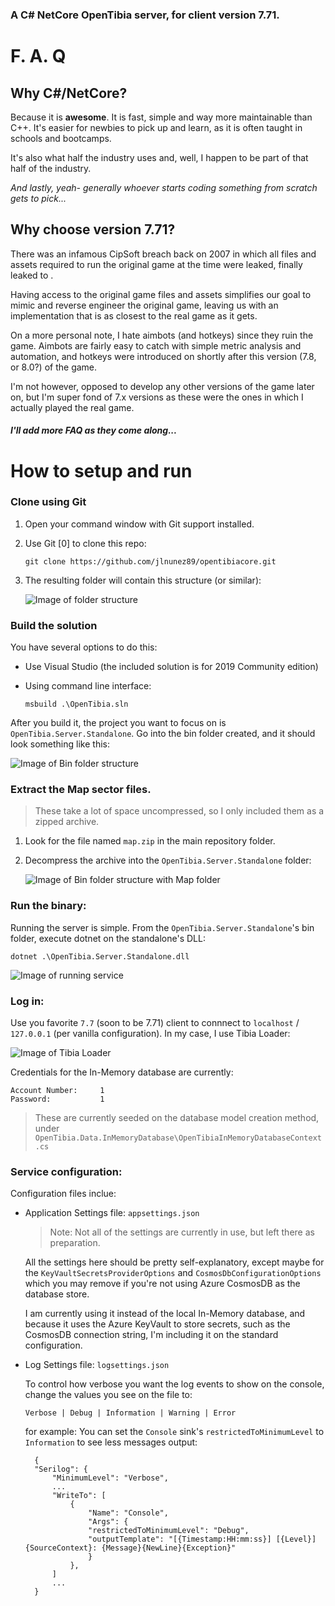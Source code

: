 ### A C# NetCore OpenTibia server, for client version 7.71.

# F. A. Q

## Why C#/NetCore?
Because it is **awesome**. It is fast, simple and way more maintainable than C++. 
It's easier for newbies to pick up and learn, as it is often taught in schools and bootcamps.

It's also what half the industry uses and, well, I happen to be part of that half of the industry. 

_And lastly, yeah- generally whoever starts coding something from scratch gets to pick..._

## Why choose version 7.71?
There was an infamous CipSoft breach back on 2007 in which all files and assets required to run the original game at the time were leaked, finally leaked to . 

Having access to the original game files and assets simplifies our goal to mimic and reverse engineer the original game, leaving us with an implementation that is as closest to the real game as it gets. 

On a more personal note, I hate aimbots (and hotkeys) since they ruin the game. Aimbots are fairly easy to catch with simple metric analysis and automation, and hotkeys were introduced on shortly after this version (7.8, or 8.0?) of the game.

I'm not however, opposed to develop any other versions of the game later on, but I'm super fond of 7.x versions as these were the ones in which I actually played the real game.

##### I'll add more FAQ as they come along...


# How to setup and run

### Clone using Git

1) Open your command window with Git support installed.
1) Use Git [0] to clone this repo:
    
    `git clone https://github.com/jlnunez89/opentibiacore.git`

1) The resulting folder will contain this structure (or similar):

   ![Image of folder structure](/docs/readme/folderstructure.png?raw=true)

### Build the solution

You have several options to do this:
- Use Visual Studio (the included solution is for 2019 Community edition)
- Using command line interface: 

    `msbuild .\OpenTibia.sln`

After you build it, the project you want to focus on is `OpenTibia.Server.Standalone`. Go into the bin folder created, and it should look something like this:

   ![Image of Bin folder structure](/docs/readme/standaloneBinFolder.png?raw=true)

### Extract the Map sector files.

> These take a lot of space uncompressed, so I only included them as a zipped archive.

1) Look for the file named `map.zip` in the main repository folder.

2) Decompress the archive into the `OpenTibia.Server.Standalone` folder:
   
   ![Image of Bin folder structure with Map folder](/docs/readme/standaloneBinFolderWithMap.png?raw=true)

### Run the binary: 

Running the server is simple. From the `OpenTibia.Server.Standalone`'s bin folder, execute dotnet on the standalone's DLL:

`dotnet .\OpenTibia.Server.Standalone.dll`

   ![Image of running service](/docs/readme/standaloneExecution.png?raw=true)

### Log in:

Use you favorite `7.7` (soon to be 7.71) client to connnect to `localhost` / `127.0.0.1` (per vanilla configuration). In my case, I use Tibia Loader:

   ![Image of Tibia Loader](/docs/readme/tibiaLoader.png?raw=true)

Credentials for the In-Memory database are currently:

``` 
Account Number:     1
Password:           1
```

> These are currently seeded on the database model creation method, under
> `OpenTibia.Data.InMemoryDatabase\OpenTibiaInMemoryDatabaseContext.cs`

### Service configuration:

Configuration files inclue:

- Application Settings file: `appsettings.json`

    > Note: Not all of the settings are currently in use, but left there as preparation.

    All the settings here should be pretty self-explanatory, except maybe for the `KeyVaultSecretsProviderOptions` and `CosmosDbConfigurationOptions` which you may remove if you're not using Azure CosmosDB as the database store.

    I am currently using it instead of the local In-Memory database, and because it uses the Azure KeyVault to store secrets, such as the CosmosDB connection string, I'm including it on the standard configuration.

- Log Settings file: `logsettings.json`
  
  To control how verbose you want the log events to show on the console, change the values you see on the file to:
  
    `Verbose | Debug | Information | Warning | Error`

    for example: You can set the `Console` sink's `restrictedToMinimumLevel` to `Information` to see less messages output:
  ```
    {
    "Serilog": {
        "MinimumLevel": "Verbose",
        ...
        "WriteTo": [
            {
                "Name": "Console",
                "Args": {
                "restrictedToMinimumLevel": "Debug",
                "outputTemplate": "[{Timestamp:HH:mm:ss}] [{Level}] {SourceContext}: {Message}{NewLine}{Exception}"
                }
            },
        ]
        ...
    }
  ```
  

